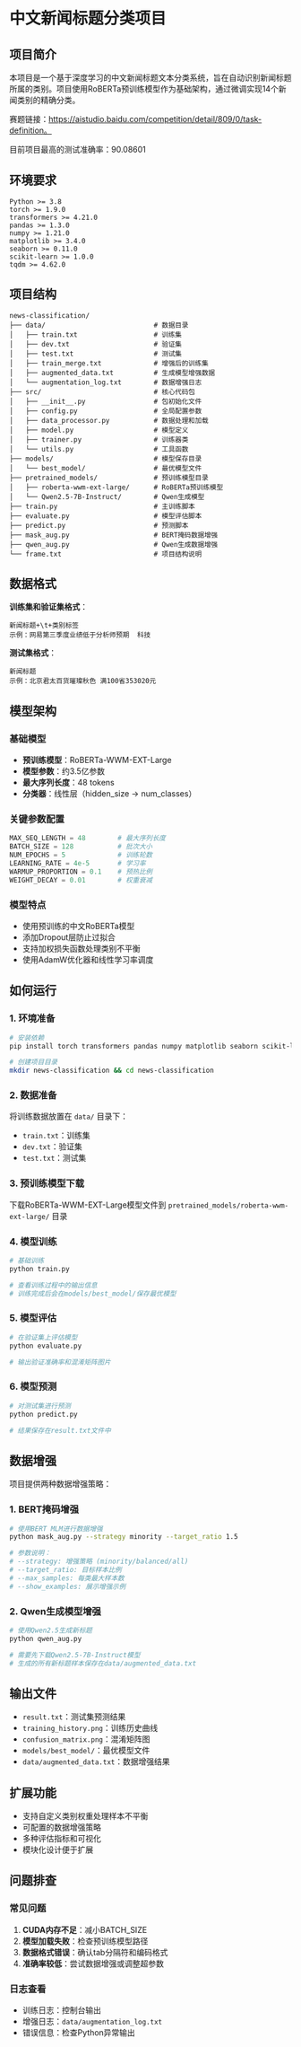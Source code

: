 # 中文新闻标题分类项目

## 项目简介

本项目是一个基于深度学习的中文新闻标题文本分类系统，旨在自动识别新闻标题所属的类别。项目使用RoBERTa预训练模型作为基础架构，通过微调实现14个新闻类别的精确分类。

赛题链接：https://aistudio.baidu.com/competition/detail/809/0/task-definition。

目前项目最高的测试准确率：90.08601

## 环境要求

```
Python >= 3.8
torch >= 1.9.0
transformers >= 4.21.0
pandas >= 1.3.0
numpy >= 1.21.0
matplotlib >= 3.4.0
seaborn >= 0.11.0
scikit-learn >= 1.0.0
tqdm >= 4.62.0
```

## 项目结构

```
news-classification/
├── data/                           # 数据目录
│   ├── train.txt                   # 训练集
│   ├── dev.txt                     # 验证集
│   ├── test.txt                    # 测试集
│   ├── train_merge.txt             # 增强后的训练集
│   ├── augmented_data.txt          # 生成模型增强数据
│   └── augmentation_log.txt        # 数据增强日志
├── src/                            # 核心代码包
│   ├── __init__.py                 # 包初始化文件
│   ├── config.py                   # 全局配置参数
│   ├── data_processor.py           # 数据处理和加载
│   ├── model.py                    # 模型定义
│   ├── trainer.py                  # 训练器类
│   └── utils.py                    # 工具函数
├── models/                         # 模型保存目录
│   └── best_model/                 # 最优模型文件
├── pretrained_models/              # 预训练模型目录
│   ├── roberta-wwm-ext-large/      # RoBERTa预训练模型
│   └── Qwen2.5-7B-Instruct/        # Qwen生成模型
├── train.py                        # 主训练脚本
├── evaluate.py                     # 模型评估脚本
├── predict.py                      # 预测脚本
├── mask_aug.py                     # BERT掩码数据增强
├── qwen_aug.py                     # Qwen生成数据增强
└── frame.txt                       # 项目结构说明
```

## 数据格式

**训练集和验证集格式**：
```
新闻标题+\t+类别标签
示例：网易第三季度业绩低于分析师预期	科技
```

**测试集格式**：
```
新闻标题
示例：北京君太百货璀璨秋色 满100省353020元
```

## 模型架构

### 基础模型
- **预训练模型**：RoBERTa-WWM-EXT-Large
- **模型参数**：约3.5亿参数
- **最大序列长度**：48 tokens
- **分类器**：线性层（hidden_size → num_classes）

### 关键参数配置
```python
MAX_SEQ_LENGTH = 48        # 最大序列长度
BATCH_SIZE = 128           # 批次大小
NUM_EPOCHS = 5             # 训练轮数
LEARNING_RATE = 4e-5       # 学习率
WARMUP_PROPORTION = 0.1    # 预热比例
WEIGHT_DECAY = 0.01        # 权重衰减
```

### 模型特点
- 使用预训练的中文RoBERTa模型
- 添加Dropout层防止过拟合
- 支持加权损失函数处理类别不平衡
- 使用AdamW优化器和线性学习率调度

## 如何运行

### 1. 环境准备

```bash
# 安装依赖
pip install torch transformers pandas numpy matplotlib seaborn scikit-learn tqdm

# 创建项目目录
mkdir news-classification && cd news-classification
```

### 2. 数据准备

将训练数据放置在 `data/` 目录下：
- `train.txt`：训练集
- `dev.txt`：验证集  
- `test.txt`：测试集

### 3. 预训练模型下载
下载RoBERTa-WWM-EXT-Large模型文件到 `pretrained_models/roberta-wwm-ext-large/` 目录

### 4. 模型训练
```bash
# 基础训练
python train.py

# 查看训练过程中的输出信息
# 训练完成后会在models/best_model/保存最优模型
```

### 5. 模型评估
```bash
# 在验证集上评估模型
python evaluate.py

# 输出验证准确率和混淆矩阵图片
```

### 6. 模型预测
```bash
# 对测试集进行预测
python predict.py

# 结果保存在result.txt文件中
```

## 数据增强

项目提供两种数据增强策略：

### 1. BERT掩码增强
```bash
# 使用BERT MLM进行数据增强
python mask_aug.py --strategy minority --target_ratio 1.5

# 参数说明：
# --strategy: 增强策略 (minority/balanced/all)
# --target_ratio: 目标样本比例
# --max_samples: 每类最大样本数
# --show_examples: 展示增强示例
```

### 2. Qwen生成模型增强
```bash
# 使用Qwen2.5生成新标题
python qwen_aug.py

# 需要先下载Qwen2.5-7B-Instruct模型
# 生成的所有新标题样本保存在data/augmented_data.txt
```

## 输出文件

- `result.txt`：测试集预测结果
- `training_history.png`：训练历史曲线
- `confusion_matrix.png`：混淆矩阵图
- `models/best_model/`：最优模型文件
- `data/augmented_data.txt`：数据增强结果

## 扩展功能

- 支持自定义类别权重处理样本不平衡
- 可配置的数据增强策略
- 多种评估指标和可视化
- 模块化设计便于扩展

## 问题排查

### 常见问题
1. **CUDA内存不足**：减小BATCH_SIZE
2. **模型加载失败**：检查预训练模型路径
3. **数据格式错误**：确认tab分隔符和编码格式
4. **准确率较低**：尝试数据增强或调整超参数

### 日志查看

- 训练日志：控制台输出
- 增强日志：`data/augmentation_log.txt`
- 错误信息：检查Python异常输出
